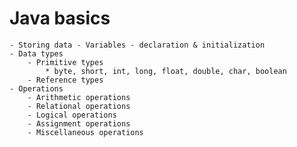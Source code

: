 # Java basics
    - Storing data - Variables - declaration & initialization
    - Data types
        - Primitive types
            * byte, short, int, long, float, double, char, boolean
        - Reference types
    - Operations
        - Arithmetic operations
        - Relational operations
        - Logical operations
        - Assignment operations
        - Miscellaneous operations